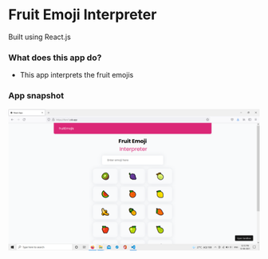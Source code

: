 # Fruit Emoji Interpreter

Built using React.js

### What does this app do?

- This app interprets the fruit emojis

### App snapshot

![screenshot](./screenshot.png)
